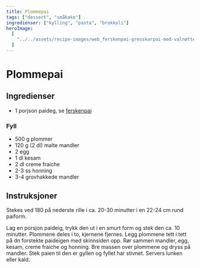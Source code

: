 ```yaml
---
title: Plommepai
tags: ["dessert", "småkake"]
ingredienser: ["kylling", "pasta", "brokkoli"]
heroImage:
  [
    "../../assets/recipe-images/web_ferskenpai-gresskarpai-med-valnøtter-plommepai-sesamfrøkake-med-kremtopp.jpg",
  ]
---
```


# Plommepai

## Ingredienser

- 1 porjson paideg, se [ferskenpai](./ferskenpai)

### Fyll

- 500 g plommer
- 120 g (2 dl) malte mandler
- 2 egg
- 1 dl kesam
- 2 dl creme fraiche
- 2-3 ss honning
- 3-4 grovhakkede mandler

## Instruksjoner

Stekes ved 180 på nederste rille i ca. 20-30 minutter i en 22-24 cm rund paiform.

Lag en porsjon paideig, trykk den ut i en smurt form og stek den ca. 10 minutter. Plommene deles i to, kjernene fjernes. Legg plommene tett i tett på dn forstekte paideigen med skinnsiden opp. Rør sammen mandler, egg, kesam, creme fraiche og honning. Bre massen over plommene og dryss på mandler. Stek paien til den er gyllen og fyllet har stivnet. Servers lunken eller kald.
